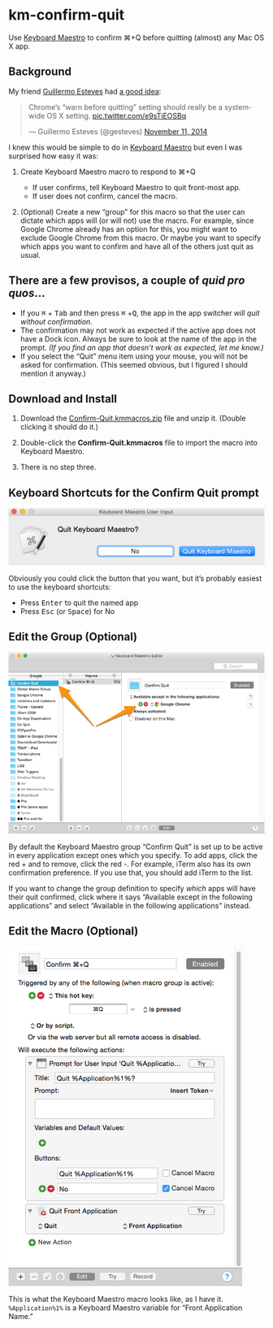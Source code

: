 # km-confirm-quit

Use [Keyboard Maestro][] to confirm ⌘+Q before quitting (almost) any Mac OS X app.

## Background ##

My friend [Guillermo Esteves](https://twitter.com/gesteves) had [a good idea](https://twitter.com/gesteves/status/532187436596867073):

<blockquote class="twitter-tweet" lang="en"><p>Chrome’s “warn before quitting” setting should really be a system-wide OS X setting. <a href="http://t.co/e9sTiEOSBq">pic.twitter.com/e9sTiEOSBq</a></p>&mdash; Guillermo Esteves (@gesteves) <a href="https://twitter.com/gesteves/status/532187436596867073">November 11, 2014</a></blockquote> <script async src="//platform.twitter.com/widgets.js" charset="utf-8"></script>

I knew this would be simple to do in [Keyboard Maestro][] but even I was surprised how easy it was:

1. Create Keyboard Maestro macro to respond to ⌘+Q
	* If user confirms, tell Keyboard Maestro to quit front-most app.
	* If user does not confirm, cancel the macro.

2. (Optional) Create a new “group” for this macro so that the user can dictate which apps will (or will not) use the macro. For example, since Google Chrome already has an option for this, you might want to exclude Google Chrome from this macro. Or maybe you want to specify which apps you want to confirm and have all of the others just quit as usual.

## There are a few provisos, a couple of *quid pro quos*… ##

*	If you <kbd>⌘</kbd> + <kbd>Tab</kbd> and then press <kbd>⌘</kbd> +<kbd>Q</kbd>, the app in the app switcher _will quit without confirmation_.
*	The confirmation may not work as expected if the active app does not have a Dock icon. Always be sure to look at the name of the app in the prompt. _(If you find an app that doesn’t work as expected, let me know.)_
*	If you select the “Quit” menu item using your mouse, you will not be asked for confirmation. (This seemed obvious, but I figured I should mention it anyway.)

## Download and Install ##

1.	Download the [Confirm-Quit.kmmacros.zip](Confirm-Quit.kmmacros.zip) file and unzip it. (Double clicking it should do it.)

2.	Double-click the **Confirm-Quit.kmmacros** file to import the macro into Keyboard Maestro.

3.	There is no step three.

## Keyboard Shortcuts for the Confirm Quit prompt

![Keyboard Maestro quit prompt](img/km-confirm-quit-3-prompt.png)

Obviously you could click the button that you want, but it’s probably easiest to use the keyboard shortcuts:

*  Press <kbd>Enter</kbd> to quit the named app
*  Press <kbd>Esc</kbd> (or <kbd>Space</kbd>)  for No

## Edit the Group (Optional)

![Keyboard Maestro Group screenshot](img/km-confirm-quit-1-group.png)

By default the Keyboard Maestro group “Confirm Quit” is set up to be active in every application except ones which you specify. To add apps, click the red + and to remove, click the red -. For example, iTerm also has its own confirmation preference. If you use that, you should add iTerm to the list.

If you want to change the group definition to specify _which_ apps will have their quit confirmed, click where it says “Available except in the following applications” and select “Available in the following applications” instead.

[Keyboard Maestro]: http://www.keyboardmaestro.com/main/

## Edit the Macro (Optional) ##

![Keyboard Maestro macro in edit mode](img/km-confirm-quit-2-macro-detail.png)

This is what the Keyboard Maestro macro looks like, as I have it. `%Application%1%` is a Keyboard Maestro variable for “Front Application Name.”

